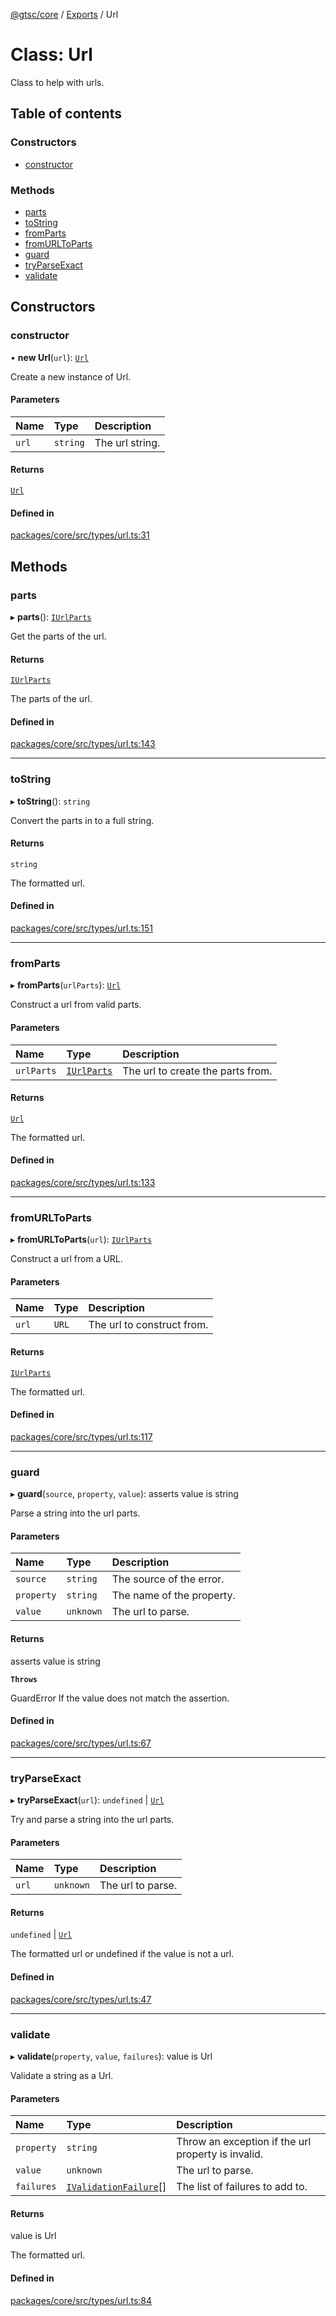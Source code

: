 [@gtsc/core](../README.md) / [Exports](../modules.md) / Url

# Class: Url

Class to help with urls.

## Table of contents

### Constructors

- [constructor](Url.md#constructor)

### Methods

- [parts](Url.md#parts)
- [toString](Url.md#tostring)
- [fromParts](Url.md#fromparts)
- [fromURLToParts](Url.md#fromurltoparts)
- [guard](Url.md#guard)
- [tryParseExact](Url.md#tryparseexact)
- [validate](Url.md#validate)

## Constructors

### constructor

• **new Url**(`url`): [`Url`](Url.md)

Create a new instance of Url.

#### Parameters

| Name | Type | Description |
| :------ | :------ | :------ |
| `url` | `string` | The url string. |

#### Returns

[`Url`](Url.md)

#### Defined in

[packages/core/src/types/url.ts:31](https://github.com/gtscio/framework/blob/ed1186b/packages/core/src/types/url.ts#L31)

## Methods

### parts

▸ **parts**(): [`IUrlParts`](../interfaces/IUrlParts.md)

Get the parts of the url.

#### Returns

[`IUrlParts`](../interfaces/IUrlParts.md)

The parts of the url.

#### Defined in

[packages/core/src/types/url.ts:143](https://github.com/gtscio/framework/blob/ed1186b/packages/core/src/types/url.ts#L143)

___

### toString

▸ **toString**(): `string`

Convert the parts in to a full string.

#### Returns

`string`

The formatted url.

#### Defined in

[packages/core/src/types/url.ts:151](https://github.com/gtscio/framework/blob/ed1186b/packages/core/src/types/url.ts#L151)

___

### fromParts

▸ **fromParts**(`urlParts`): [`Url`](Url.md)

Construct a url from valid parts.

#### Parameters

| Name | Type | Description |
| :------ | :------ | :------ |
| `urlParts` | [`IUrlParts`](../interfaces/IUrlParts.md) | The url to create the parts from. |

#### Returns

[`Url`](Url.md)

The formatted url.

#### Defined in

[packages/core/src/types/url.ts:133](https://github.com/gtscio/framework/blob/ed1186b/packages/core/src/types/url.ts#L133)

___

### fromURLToParts

▸ **fromURLToParts**(`url`): [`IUrlParts`](../interfaces/IUrlParts.md)

Construct a url from a URL.

#### Parameters

| Name | Type | Description |
| :------ | :------ | :------ |
| `url` | `URL` | The url to construct from. |

#### Returns

[`IUrlParts`](../interfaces/IUrlParts.md)

The formatted url.

#### Defined in

[packages/core/src/types/url.ts:117](https://github.com/gtscio/framework/blob/ed1186b/packages/core/src/types/url.ts#L117)

___

### guard

▸ **guard**(`source`, `property`, `value`): asserts value is string

Parse a string into the url parts.

#### Parameters

| Name | Type | Description |
| :------ | :------ | :------ |
| `source` | `string` | The source of the error. |
| `property` | `string` | The name of the property. |
| `value` | `unknown` | The url to parse. |

#### Returns

asserts value is string

**`Throws`**

GuardError If the value does not match the assertion.

#### Defined in

[packages/core/src/types/url.ts:67](https://github.com/gtscio/framework/blob/ed1186b/packages/core/src/types/url.ts#L67)

___

### tryParseExact

▸ **tryParseExact**(`url`): `undefined` \| [`Url`](Url.md)

Try and parse a string into the url parts.

#### Parameters

| Name | Type | Description |
| :------ | :------ | :------ |
| `url` | `unknown` | The url to parse. |

#### Returns

`undefined` \| [`Url`](Url.md)

The formatted url or undefined if the value is not a url.

#### Defined in

[packages/core/src/types/url.ts:47](https://github.com/gtscio/framework/blob/ed1186b/packages/core/src/types/url.ts#L47)

___

### validate

▸ **validate**(`property`, `value`, `failures`): value is Url

Validate a string as a Url.

#### Parameters

| Name | Type | Description |
| :------ | :------ | :------ |
| `property` | `string` | Throw an exception if the url property is invalid. |
| `value` | `unknown` | The url to parse. |
| `failures` | [`IValidationFailure`](../interfaces/IValidationFailure.md)[] | The list of failures to add to. |

#### Returns

value is Url

The formatted url.

#### Defined in

[packages/core/src/types/url.ts:84](https://github.com/gtscio/framework/blob/ed1186b/packages/core/src/types/url.ts#L84)
